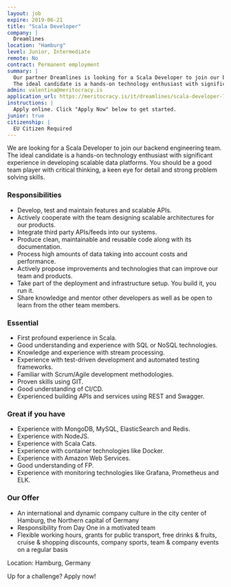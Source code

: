 ```yaml
---
layout: job
expire: 2019-06-21
title: "Scala Developer"
company: |
  Dreamlines
location: "Hamburg"
level: Junior, Intermediate
remote: No
contract: Permanent employment
summary: |
  Our partner Dreamlines is looking for a Scala Developer to join our backend engineering team. 
  The ideal candidate is a hands-on technology enthusiast with significant experience in developing scalable data platforms. You should be a good team player with critical thinking, a keen eye for detail and strong problem solving skills.
admin: valentina@meritocracy.is
application_url: https://meritocracy.is/it/dreamlines/scala-developer-72117?utm_source=Underscore.io&utm_medium=referral&utm_campaign=dreamlines_scala_developer_f_m
instructions: |
  Apply online. Click "Apply Now" below to get started.
junior: true
citizenship: |
  EU Citizen Required
---
```


<!-- break -->

We are looking for a Scala Developer to join our backend engineering team. 
The ideal candidate is a hands-on technology enthusiast with significant experience in developing scalable data platforms. You should be a good team player with critical thinking, a keen eye for detail and strong problem solving skills.

### Responsibilities

*	Develop, test and maintain features and scalable APIs.
*	Actively cooperate with the team designing scalable architectures for our products.
*	Integrate third party APIs/feeds into our systems.
*	Produce clean, maintainable and reusable code along with its documentation.
*	Process high amounts of data taking into account costs and performance.
*	Actively propose improvements and technologies that can improve our team and products.
*	Take part of the deployment and infrastructure setup. You build it, you run it.
*	Share knowledge and mentor other developers as well as be open to learn from the other team members.

### Essential

*	First profound experience in Scala.
*	Good understanding and experience with SQL or NoSQL technologies.
*	Knowledge and experience with stream processing.
*	Experience with test-driven development and automated testing frameworks.
*	Familiar with Scrum/Agile development methodologies.
*	Proven skills using GIT.
*	Good understanding of CI/CD.
*	Experienced building APIs and services using REST and Swagger.

### Great if you have

*	Experience with MongoDB, MySQL, ElasticSearch and Redis.
*	Experience with NodeJS.
*	Experience with Scala Cats.
*	Experience with container technologies like Docker.
*	Experience with Amazon Web Services.
*	Good understanding of FP.
*	Experience with monitoring technologies like Grafana, Prometheus and ELK.

### Our Offer

*	An international and dynamic company culture in the city center of Hamburg, the Northern capital of Germany
*	Responsibility from Day One in a motivated team
*	Flexible working hours, grants for public transport, free drinks & fruits, cruise & shopping discounts, company sports, team & company events on a regular basis

Location: Hamburg, Germany


Up for a challenge? Apply now!
